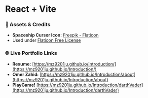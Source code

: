# React + Vite

### 🎨 Assets & Credits
- **Spaceship Cursor Icon:** [Freepik - Flaticon](https://www.flaticon.com/free-icons/ufo)
- Used under [Flaticon Free License](https://www.flaticon.com/license)

### 🌐 Live Portfolio Links

- **Resume:** [https://mz9201ju.github.io/Introduction/](https://mz9201ju.github.io/Introduction/)
- **Omer Zahid:** [https://mz9201ju.github.io/Introduction/about](https://mz9201ju.github.io/Introduction/about)
- **PlayGame!** [https://mz9201ju.github.io/Introduction/darthVader](https://mz9201ju.github.io/Introduction/darthVader)